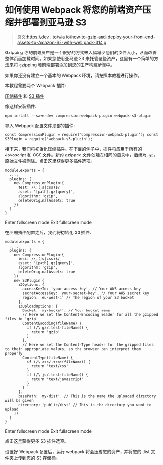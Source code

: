# 如何使用 Webpack 将您的前端资产压缩并部署到亚马逊 S3

> 原文:[https://dev . to/wia io/how-to-gzip-and-deploy-your-front-end-assets-to-Amazon-S3-with-web pack-314 p](https://dev.to/wiaio/how-to-gzip-and-deploy-your-front-end-assets-to-amazon-s3-with-webpack-314p)

Gzipping 你的前端资产是一个很好的方式来大幅减少他们的文件大小，从而改善整体页面加载时间。如果您使用亚马逊 S3 来托管这些资产，这里有一个简单的方法来将 gzipping 和前端部署添加到您的生产构建步骤中。

如果你还没有建立一个基本的 Webpack 环境，请按照本教程进行操作。

本教程需要两个 Webpack 插件:

[压缩插件](https://github.com/webpack-contrib/compression-webpack-plugin)
和
[S3 插件](https://github.com/webpack-contrib/s3-plugin-webpack)

像这样安装插件:

`npm install --save-dev compression-webpack-plugin webpack-s3-plugin`

导入 Webpack 配置文件顶部的插件:

`const CompressionPlugin = require('compression-webpack-plugin');
const S3Plugin = require('webpack-s3-plugin');`

接下来，我们将初始化压缩插件。在下面的例子中，插件将应用于所有的 Javascript 和 CSS 文件。新的 gzipped 文件创建在相同的目录中，后缀为`.gz`，原始文件被删除。点击[这里](https://github.com/webpack-contrib/compression-webpack-plugin)获得更多插件选项。

```
module.exports = {
  ...,
  plugins: [
    new CompressionPlugin({
      test: /\.(js|css)$/,
      asset: '[path].gz[query]',
      algorithm: 'gzip',
      deleteOriginalAssets: true
    })
  ]
} 
```

Enter fullscreen mode Exit fullscreen mode

在压缩插件配置之后，我们将初始化 S3 插件:

```
module.exports = {
  ...,
  plugins: {
    new CompressionPlugin({
      test: /\.(js|css)$/,
      asset: '[path].gz[query]',
      algorithm: 'gzip',
      deleteOriginalAssets: true
    })
    new S3Plugin({
      s3Options: {
        accessKeyId: 'your-access-key', // Your AWS access key
        secretAccessKey: 'your-secret-key', // Your AWS secret key
        region: 'eu-west-1' // The region of your S3 bucket
      },
      s3UploadOptions: {
        Bucket: 'my-bucket', // Your bucket name
        // Here we set the Content-Encoding header for all the gzipped files to 'gzip'
        ContentEncoding(fileName) {
          if (/\.gz/.test(fileName)) {
            return 'gzip'
          }
        },
        // Here we set the Content-Type header for the gzipped files to their appropriate values, so the browser can interpret them properly
        ContentType(fileName) {
          if (/\.css/.test(fileName)) {
            return 'text/css'
          }
          if (/\.js/.test(fileName)) {
            return 'text/javascript'
          }
        }
      },
      basePath: 'my-dist', // This is the name the uploaded directory will be given
      directory: 'public/dist' // This is the directory you want to upload
    })
  }
} 
```

Enter fullscreen mode Exit fullscreen mode

点击[这里](https://github.com/webpack-contrib/s3-plugin-webpack)获得更多 S3 插件选项。

设置好 Webpack 配置后，运行 webpack 将会压缩您的资产，并将您的 dist 文件夹上传到您的 S3 存储桶。